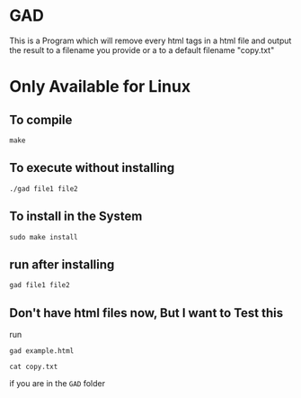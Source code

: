 # GAD

This is a Program which will remove every html tags in a html file and output the result to a filename you provide
or a to a default filename "copy.txt"

# Only Available for Linux

## To compile

```
make
```

## To execute without installing

```
./gad file1 file2
```

## To install in the System

```
sudo make install
```

## run after installing

```
gad file1 file2
```

## Don't have html files now, But I want to Test this 

run
```
gad example.html
```

```
cat copy.txt
```
if you are in the ```GAD``` folder 
